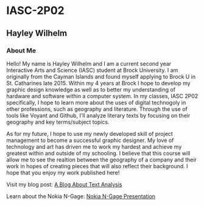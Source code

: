 # IASC-2P02
## Hayley Wilhelm

### About Me

Hello! My name is Hayley Wilhelm and I am a current second year Interactive Arts and Science (IASC) student at Brock University. I am originally from the Cayman Islands and found myself applying to Brock U in St. Catharines late 2015. Within my 4 years at Brock I hope to develop my graphic design knowledge as well as to better my understanding of hardware and software within a computer system. In my classes, IASC 2P02 specifically, I hope to learn more about the uses of digital technogoly in other professions, such as geography and literature. Through the use of tools like Voyant and Github, I'll analyze literary texts by focusing on their geography and key terms/subject topics. 

As for my future, I hope to use my newly developed skill of project management to become a successful graphic designer. My love of technology and art has driven me to work my hardest and achieve my greatest within and outside of my schooling. I believe that this course will allow me to see the realtion between the geography of a company and their work in hopes of creating pieces that will also reflect their background. I hope that you enjoy my work published here!

Visit my blog post: 
[A Blog About Text Analysis](blog.md)

Learn about the Nokia N-Gage: 
[Nokia N-Gage Presentation](file:///Users/hayleywilhelm/Desktop/IASC-2P02-master/reveal/index.html)



